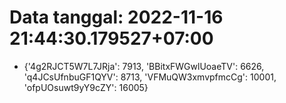 # Data tanggal: 2022-11-16 21:44:30.179527+07:00

* {'4g2RJCT5W7L7JRja': 7913, 'BBitxFWGwlUoaeTV': 6626, 'q4JCsUfnbuGF1QYV': 8713, 'VFMuQW3xmvpfmcCg': 10001, 'ofpUOsuwt9yY9cZY': 16005}
